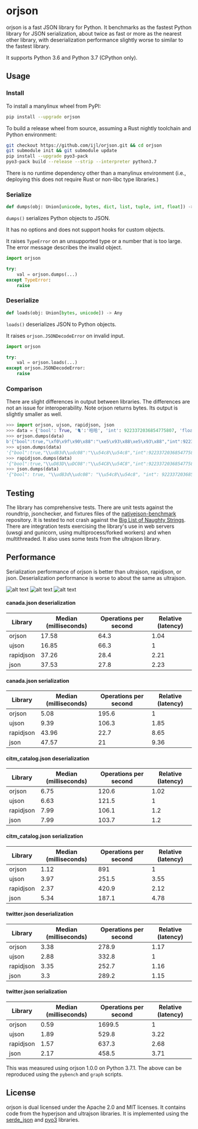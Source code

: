 # orjson

orjson is a fast JSON library for Python. It benchmarks as the fastest Python
library for JSON serialization, about twice as fast or more as the nearest
other library, with deserialization performance slightly worse to similar to
the fastest library.

It supports Python 3.6 and Python 3.7 (CPython only).

## Usage

### Install

To install a manylinux wheel from PyPI:

```sh
pip install --upgrade orjson
```

To build a release wheel from source, assuming a Rust nightly toolchain
and Python environment:

```sh
git checkout https://github.com/ijl/orjson.git && cd orjson
git submodule init && git submodule update
pip install --upgrade pyo3-pack
pyo3-pack build --release --strip --interpreter python3.7
```

There is no runtime dependency other than a manylinux environment (i.e.,
deploying this does not require Rust or non-libc type libraries.)

### Serialize

```python
def dumps(obj: Union[unicode, bytes, dict, list, tuple, int, float]) -> bytes
```

`dumps()` serializes Python objects to JSON.

It has no options and does not support hooks for custom objects.

It raises `TypeError` on an unsupported type or a number that is too large.
The error message describes the invalid object.

```python
import orjson

try:
    val = orjson.dumps(...)
except TypeError:
    raise
```

### Deserialize

```python
def loads(obj: Union[bytes, unicode]) -> Any
```

`loads()` deserializes JSON to Python objects.

It raises `orjson.JSONDecodeError` on invalid input.


```python
import orjson

try:
    val = orjson.loads(...)
except orjson.JSONDecodeError:
    raise
```

### Comparison

There are slight differences in output between libraries. The differences
are not an issue for interoperability. Note orjson returns bytes. Its output
is slightly smaller as well.

```python
>>> import orjson, ujson, rapidjson, json
>>> data = {'bool': True, '🐈':'哈哈', 'int': 9223372036854775807, 'float': 1.337e+40}
>>> orjson.dumps(data)
b'{"bool":true,"\xf0\x9f\x90\x88":"\xe5\x93\x88\xe5\x93\x88","int":9223372036854775807,"float":1.337e40}'
>>> ujson.dumps(data)
'{"bool":true,"\\ud83d\\udc08":"\\u54c8\\u54c8","int":9223372036854775807,"float":1.337000000000000e+40}'
>>> rapidjson.dumps(data)
'{"bool":true,"\\uD83D\\uDC08":"\\u54C8\\u54C8","int":9223372036854775807,"float":1.337e+40}'
>>> json.dumps(data)
'{"bool": true, "\\ud83d\\udc08": "\\u54c8\\u54c8", "int": 9223372036854775807, "float": 1.337e+40}'
```

## Testing

The library has comprehensive tests. There are unit tests against the
roundtrip, jsonchecker, and fixtures files of the
[nativejson-benchmark](https://github.com/miloyip/nativejson-benchmark)
repository. It is tested to not crash against the
[Big List of Naughty Strings](https://github.com/minimaxir/big-list-of-naughty-strings).
There are integration tests exercising the library's use in web
servers (uwsgi and gunicorn, using multiprocess/forked workers) and when
multithreaded. It also uses some tests from the ultrajson library.

## Performance

Serialization performance of orjson is better than ultrajson, rapidjson, or
json. Deserialization performance is worse to about the same as ultrajson.

![alt text](doc/twitter-serialize.png "twitter.json serialization")
![alt text](doc/citm_catalog-serialize.png "citm_catalog.json serialization")
![alt text](doc/canada-serialize.png "canada.json serialization")

#### canada.json deserialization

| Library   |   Median (milliseconds) |   Operations per second |   Relative (latency) |
|-----------|-------------------------|-------------------------|----------------------|
| orjson    |                   17.58 |                    64.3 |                 1.04 |
| ujson     |                   16.85 |                    66.3 |                 1    |
| rapidjson |                   37.26 |                    28.4 |                 2.21 |
| json      |                   37.53 |                    27.8 |                 2.23 |

#### canada.json serialization

| Library   |   Median (milliseconds) |   Operations per second |   Relative (latency) |
|-----------|-------------------------|-------------------------|----------------------|
| orjson    |                    5.08 |                   195.6 |                 1    |
| ujson     |                    9.39 |                   106.3 |                 1.85 |
| rapidjson |                   43.96 |                    22.7 |                 8.65 |
| json      |                   47.57 |                    21   |                 9.36 |

#### citm_catalog.json deserialization

| Library   |   Median (milliseconds) |   Operations per second |   Relative (latency) |
|-----------|-------------------------|-------------------------|----------------------|
| orjson    |                    6.75 |                   120.6 |                 1.02 |
| ujson     |                    6.63 |                   121.5 |                 1    |
| rapidjson |                    7.99 |                   106.1 |                 1.2  |
| json      |                    7.99 |                   103.7 |                 1.2  |

#### citm_catalog.json serialization

| Library   |   Median (milliseconds) |   Operations per second |   Relative (latency) |
|-----------|-------------------------|-------------------------|----------------------|
| orjson    |                    1.12 |                   891   |                 1    |
| ujson     |                    3.97 |                   251.5 |                 3.55 |
| rapidjson |                    2.37 |                   420.9 |                 2.12 |
| json      |                    5.34 |                   187.1 |                 4.78 |

#### twitter.json deserialization

| Library   |   Median (milliseconds) |   Operations per second |   Relative (latency) |
|-----------|-------------------------|-------------------------|----------------------|
| orjson    |                    3.38 |                   278.9 |                 1.17 |
| ujson     |                    2.88 |                   332.8 |                 1    |
| rapidjson |                    3.35 |                   252.7 |                 1.16 |
| json      |                    3.3  |                   289.2 |                 1.15 |

#### twitter.json serialization

| Library   |   Median (milliseconds) |   Operations per second |   Relative (latency) |
|-----------|-------------------------|-------------------------|----------------------|
| orjson    |                    0.59 |                  1699.5 |                 1    |
| ujson     |                    1.89 |                   529.8 |                 3.22 |
| rapidjson |                    1.57 |                   637.3 |                 2.68 |
| json      |                    2.17 |                   458.5 |                 3.71 |

This was measured using orjson 1.0.0 on Python 3.7.1. The above can be
reproduced using the `pybench` and `graph` scripts.

## License

orjson is dual licensed under the Apache 2.0 and MIT licenses. It contains
code from the hyperjson and ultrajson libraries. It is implemented using
the [serde_json](https://github.com/serde-rs/json) and
[pyo3](https://github.com/PyO3/pyo3) libraries.
